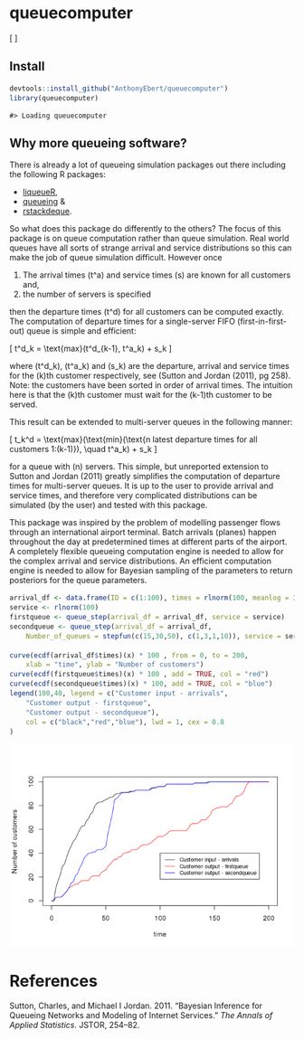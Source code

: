 
<!-- README.md is generated from README.Rmd. Please edit that file -->
queuecomputer
=============

\[ \]

Install
-------

``` r
devtools::install_github("AnthonyEbert/queuecomputer")
library(queuecomputer)
```

    #> Loading queuecomputer

Why more queueing software?
---------------------------

There is already a lot of queueing simulation packages out there including the following R packages:

-   [liqueueR](https://cran.r-project.org/web/packages/liqueueR/index.html),
-   [queueing](https://cran.r-project.org/web/packages/queueing/index.html) &
-   [rstackdeque](https://cran.r-project.org/web/packages/rstackdeque/index.html).

So what does this package do differently to the others? The focus of this package is on queue computation rather than queue simulation. Real world queues have all sorts of strange arrival and service distributions so this can make the job of queue simulation difficult. However once

1.  The arrival times \(t^a\) and service times \(s\) are known for all customers and,
2.  the number of servers is specified

then the departure times \(t^d\) for all customers can be computed exactly. The computation of departure times for a single-server FIFO (first-in-first-out) queue is simple and efficient:

\[ t^d_k = \text{max}(t^d_{k-1}, t^a_k) + s_k \]

where \(t^d_k\), \(t^a_k\) and \(s_k\) are the departure, arrival and service times for the \(k\)th customer respectively, see (Sutton and Jordan (2011), pg 258). Note: the customers have been sorted in order of arrival times. The intuition here is that the \(k\)th customer must wait for the \(k-1\)th customer to be served.

This result can be extended to multi-server queues in the following manner:

\[ t_k^d = \text{max}(\text{min}(\text{n latest departure times for all customers 1:(k-1)}), \quad t^a_k) + s_k \]

for a queue with \(n\) servers. This simple, but unreported extension to Sutton and Jordan (2011) greatly simplifies the computation of departure times for multi-server queues. It is up to the user to provide arrival and service times, and therefore very complicated distributions can be simulated (by the user) and tested with this package.

This package was inspired by the problem of modelling passenger flows through an international airport terminal. Batch arrivals (planes) happen throughout the day at predetermined times at different parts of the airport. A completely flexible queueing computation engine is needed to allow for the complex arrival and service distributions. An efficient computation engine is needed to allow for Bayesian sampling of the parameters to return posteriors for the queue parameters.

``` r
arrival_df <- data.frame(ID = c(1:100), times = rlnorm(100, meanlog = 3))
service <- rlnorm(100)
firstqueue <- queue_step(arrival_df = arrival_df, service = service)
secondqueue <- queue_step(arrival_df = arrival_df,
    Number_of_queues = stepfun(c(15,30,50), c(1,3,1,10)), service = service)

curve(ecdf(arrival_df$times)(x) * 100 , from = 0, to = 200,
    xlab = "time", ylab = "Number of customers")
curve(ecdf(firstqueue$times)(x) * 100 , add = TRUE, col = "red")
curve(ecdf(secondqueue$times)(x) * 100, add = TRUE, col = "blue")
legend(100,40, legend = c("Customer input - arrivals",
    "Customer output - firstqueue",
    "Customer output - secondqueue"),
    col = c("black","red","blue"), lwd = 1, cex = 0.8
)
```

![](README-unnamed-chunk-4-1.png)

References
==========

Sutton, Charles, and Michael I Jordan. 2011. “Bayesian Inference for Queueing Networks and Modeling of Internet Services.” *The Annals of Applied Statistics*. JSTOR, 254–82.
